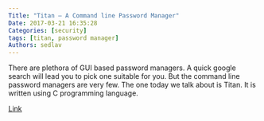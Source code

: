 ```yaml
---
Title: "Titan – A Command line Password Manager"
Date: 2017-03-21 16:35:28
Categories: [security]
tags: [titan, password manager]
Authors: sedlav
---
```


There are plethora of GUI based password managers. A quick google search will lead you to pick one suitable for you. But the command line password managers are very few. The one today we talk about is Titan. It is written using C programming language.

[Link](https://www.ostechnix.com/titan-command-line-password-manager-linux/)
